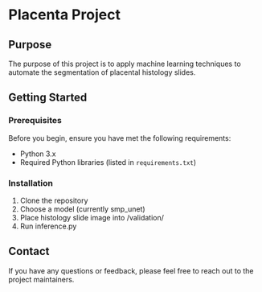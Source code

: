 # Placenta Project

## Purpose

The purpose of this project is to apply machine learning techniques to automate the segmentation of placental histology slides. 

## Getting Started

### Prerequisites

Before you begin, ensure you have met the following requirements:
- Python 3.x
- Required Python libraries (listed in `requirements.txt`)

### Installation

1. Clone the repository
2. Choose a model (currently smp_unet)
3. Place histology slide image into /validation/
4. Run inference.py

## Contact

If you have any questions or feedback, please feel free to reach out to the project maintainers.
